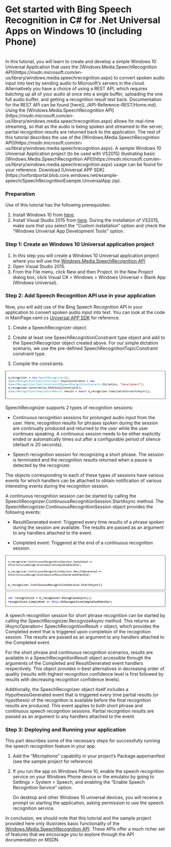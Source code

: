 <!-- 
NavPath: Bing Speech API/Get Started with Speech API
LinkLabel: Get started with Speech Recognition in C Sharp for .Net Universal Apps on Windows 10 (including Phone)
Url: Speech-api/documentation/GetStarted/GetStartedCSharpWin10
Weight: 80
-->

# Get started with Bing Speech Recognition in C&#35; for .Net Universal Apps on Windows 10 (including Phone)

<br/>
In this tutorial, you will learn to create and develop a simple Windows 10 Universal Application that uses the [Windows.Media.SpeechRecognition API](https://msdn.microsoft.com/en-us/library/windows.media.speechrecognition.aspx) to convert spoken audio input into text by sending audio to Microsoft’s servers in the cloud. Alternatively you have a choice of using a REST API, which requires batching up all of your audio at once into a single buffer, uploading the one full audio buffer, and getting a recognition result text back. Documentation for the REST API can be found [here](../API-Reference-REST/Home.md). Using the [Windows.Media.SpeechRecognition API](https://msdn.microsoft.com/en-us/library/windows.media.speechrecognition.aspx) allows for real-time streaming, so that as the audio is being spoken and streamed to the server, partial recognition results are returned back to the application. The rest of this tutorial describes the use of the [Windows.Media.SpeechRecognition API](https://msdn.microsoft.com/en-us/library/windows.media.speechrecognition.aspx). A sample Windows 10 Universal Application project (to be used with VS2015) illustrating basic [Windows.Media.SpeechRecognition API](https://msdn.microsoft.com/en-us/library/windows.media.speechrecognition.aspx) usage can be found for your reference. Download [Universal APP SDK](https://oxfordportal.blob.core.windows.net/example-speech/SpeechRecognitionExample.UniversalApp.zip).

### Preparation
Use of this tutorial has the following prerequisites:

1. Install Windows 10 from [here](http://dev.windows.com/en-us/).
2. Install Visual Studio 2015 from [here](http://dev.windows.com/en-us/). During the installation of VS2015, make sure that you select the "Custom installation” option and check the “Windows Universal App Development Tools” option.

### Step 1: Create an Windows 10 Universal application project

1. In this step you will create a Windows 10 Universal application project where you will use the [Windows.Media.SpeechRecognition API](https://msdn.microsoft.com/en-us/library/windows.media.speechrecognition.aspx)
2. Open Visual Studio 2015.
3. From the File menu, click New and then Project.
In the New Project dialog box, click Visual C# > Windows > Windows Universal > Blank App (Windows Universal).

### Step 2: Add Speech Recognition API use in your application
Now, you will add use of the Bing Speech Recognition API in your application to convert spoken audio input into text. You can look at the code in MainPage.xaml.cs [Universal APP SDK](https://oxfordportal.blob.core.windows.net/example-speech/SpeechRecognitionExample.UniversalApp.zip) for reference.

1. Create a SpeechRecognizer object.

2. Create at least one SpeechRecognitionConstraint type object and add to the SpeechRecognizer object created above. For our simple dictation scenario, we use the pre-defined SpeechRecognitionTopicConstraint constraint type.

3. Compile the constraints.

![windows-doc001](../Images/windows-doc001.png)

SpeechRecognizer supports 2 types of recognition sessions:

* Continuous recognition sessions for prolonged audio input from the user. Here, recognition results for phrases spoken during the session are continually produced and returned to the user while the user continues speaking. A continuous session needs to be either explicitly ended or automatically times out after a configurable period of silence (default is 20 seconds).

* Speech recognition session for recognizing a short phrase. The session is terminated and the recognition results returned when a pause is detected by the recognizer.
 
The objects corresponding to each of these types of sessions have various events for which handlers can be attached to obtain notification of various interesting events during the recognition session.

A continuous recognition session can be started by calling the SpeechRecognizer.ContinuousRecognitionSession.StartAsync method. The SpeechRecognizer.ContinuousRecognitionSession object provides the following events:

* ResultGenerated event: Triggered every time results of a phrase spoken during the session are available. The results are passed as an argument to any handlers attached to the event.

* Completed event: Triggered at the end of a continuous recognition session.
  
![windows-doc002](../Images/windows-doc002.png)
![windows-doc003](../Images/windows-doc003.png)

A speech recognition session for short phrase recognition can be started by calling the SpeechRecognizer.RecognizeAsync method. This returns an IAsyncOperation< SpeechRecognitionResult > object, which provides the Completed event that is triggered upon completion of the recognition session. The results are passed as an argument to any handlers attached to the Completed event.

For the short phrase and continuous recognition scenarios, results are available in a SpeechRecognitionResult object accessible through the arguments of the Completed and ResultGenerated event handlers respectively. This object provides n-best alternatives in decreasing order of quality (results with highest recognition confidence level is first followed by results with decreasing recognition confidence levels).

Additionally, the SpeechRecognizer object itself includes a HypothesisGenerated event that is triggered every time partial results (or hypothesis) of the recognition is available before the final recognition results are produced. This event applies to both short phrase and continuous speech recognition sessions. Partial recognition results are passed as an argument to any handlers attached to the event.

### Step 3: Deploying and Running your application
This part describes some of the necessary steps for successfully running the speech recognition feature in your app.

1. Add the “Microphone” capability in your project’s Package.appxmanifest (see the sample project for reference)
2. If you run the app on Windows Phone 10, enable the speech recognition service on your Windows Phone device or the emulator by going to Settings > System > Speech, and enabling the “Enable Speech Recognition Service” option.

      On desktop and other Windows 10 universal devices, you will receive a prompt on starting the application, asking permission to use the speech recognition service.

In conclusion, we should note that this tutorial and the sample project provided here only illustrates basic functionality of the [Windows.Media.SpeechRecognition API](https://msdn.microsoft.com/en-us/library/windows.media.speechrecognition.aspx). These APIs offer a much richer set of features that we encourage you to explore through the API documentation on MSDN.


